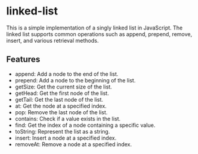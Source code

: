 # linked-list

This is a simple implementation of a singly linked list in JavaScript. The linked list supports common operations such as append, prepend, remove, insert, and various retrieval methods.

## Features

- append: Add a node to the end of the list.
- prepend: Add a node to the beginning of the list.
- getSize: Get the current size of the list.
- getHead: Get the first node of the list.
- getTail: Get the last node of the list.
- at: Get the node at a specified index.
- pop: Remove the last node of the list.
- contains: Check if a value exists in the list.
- find: Get the index of a node containing a specific value.
- toString: Represent the list as a string.
- insert: Insert a node at a specified index.
- removeAt: Remove a node at a specified index.
